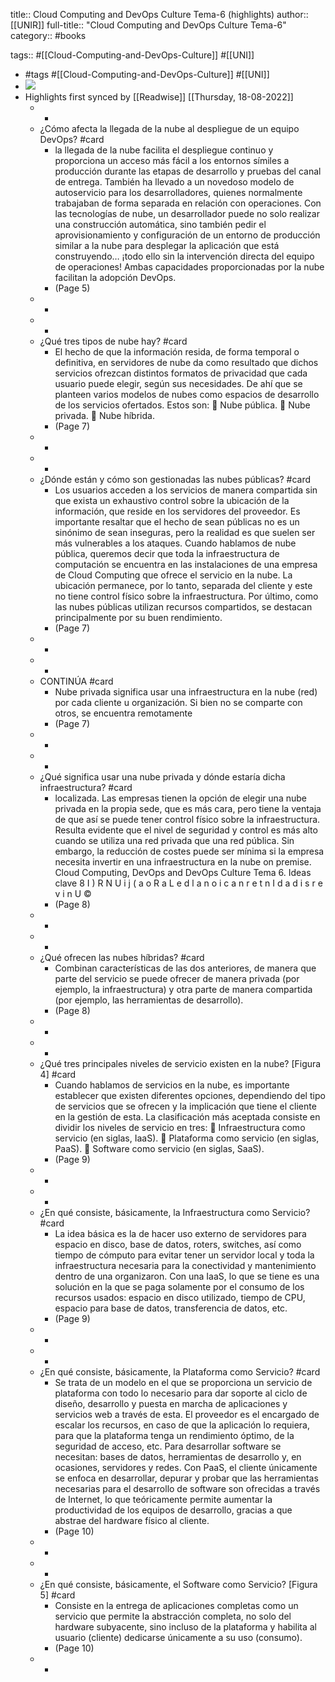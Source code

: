title:: Cloud Computing and DevOps Culture Tema-6 (highlights)
author:: [[UNIR]]
full-title:: "Cloud Computing and DevOps Culture Tema-6"
category:: #books

tags:: #[[Cloud-Computing-and-DevOps-Culture]] #[[UNI]]

- #tags #[[Cloud-Computing-and-DevOps-Culture]] #[[UNI]]
- ![](https://readwise-assets.s3.amazonaws.com/media/uploaded_book_covers/profile_22942/d30dfe36-f609-4c27-9c38-9e9ef6c93bf0.png)
- Highlights first synced by [[Readwise]] [[Thursday, 18-08-2022]]
	- -
	- ¿Cómo afecta la llegada de la nube al despliegue de un equipo DevOps? #card
		- la llegada de la nube facilita el despliegue continuo y proporciona un  acceso  más  fácil  a  los  entornos  símiles  a  producción  durante  las  etapas  de desarrollo  y  pruebas  del  canal  de  entrega.  También  ha  llevado  a  un  novedoso modelo de autoservicio para los desarrolladores, quienes normalmente trabajaban de  forma  separada  en  relación  con  operaciones.  Con  las  tecnologías  de  nube,  un desarrollador puede no solo realizar una construcción automática, sino también pedir el aprovisionamiento y configuración de un entorno de producción similar a la nube para desplegar la aplicación que está construyendo… ¡todo ello sin la intervención directa del equipo de operaciones! Ambas capacidades proporcionadas por la nube facilitan la adopción DevOps.
		- (Page 5)
	- -
	- -
	- ¿Qué tres tipos de nube hay? #card
		- El hecho de que la información resida, de forma temporal o definitiva, en servidores de  nube  da  como  resultado  que  dichos  servicios  ofrezcan  distintos  formatos  de privacidad  que  cada  usuario  puede  elegir,  según  sus  necesidades.  De  ahí  que  se planteen  varios  modelos  de  nubes  como  espacios  de  desarrollo  de  los  servicios ofertados. Estos son:   Nube pública.   Nube privada.   Nube híbrida.
		- (Page 7)
	- -
	- -
	- ¿Dónde están y cómo son gestionadas las nubes públicas? #card
		- Los  usuarios  acceden  a  los  servicios  de  manera  compartida  sin  que  exista  un exhaustivo control sobre la ubicación de la información, que reside en los servidores del  proveedor.  Es  importante  resaltar  que  el  hecho  de  sean  públicas  no  es  un sinónimo de sean inseguras, pero la realidad es que suelen ser más vulnerables a los ataques. Cuando hablamos de nube pública, queremos decir que toda la infraestructura de computación se encuentra en las instalaciones de una empresa de Cloud Computing que ofrece el servicio en la nube. La ubicación permanece, por lo tanto, separada del cliente y este no tiene control físico sobre la infraestructura. Por último, como las nubes  públicas  utilizan  recursos  compartidos,  se  destacan  principalmente  por  su buen rendimiento.
		- (Page 7)
	- -
	- -
	- CONTINÚA #card
		- Nube privada significa usar una infraestructura en la nube (red) por cada cliente u organización.  Si  bien  no  se  comparte  con  otros,  se  encuentra  remotamente
		- (Page 7)
	- -
	- -
	- ¿Qué significa usar una nube privada y dónde estaría dicha infraestructura? #card
		- localizada.  Las  empresas  tienen  la  opción  de  elegir  una  nube  privada  en  la  propia sede, que es más cara, pero tiene la ventaja de que así se puede tener control físico sobre la infraestructura. Resulta evidente que el nivel de seguridad y control es más alto cuando se utiliza una red privada que una red pública. Sin embargo, la reducción de costes puede ser mínima si la empresa necesita invertir en una infraestructura en la nube on premise. Cloud Computing, DevOps and DevOps Culture Tema 6. Ideas clave 8 I  ) R N U i j (  a o R a L  e d   l a n o i c a n r e t n I  d a d i s r e v i n U ©
		- (Page 8)
	- -
	- -
	- ¿Qué ofrecen las nubes híbridas? #card
		- Combinan características de las dos anteriores, de manera que parte del servicio se puede ofrecer de manera privada (por ejemplo, la infraestructura) y otra parte de manera compartida (por ejemplo, las herramientas de desarrollo).
		- (Page 8)
	- -
	- -
	- ¿Qué tres principales niveles de servicio existen en la nube? [Figura 4] #card
		- Cuando  hablamos  de  servicios  en  la  nube,  es  importante  establecer  que  existen diferentes opciones, dependiendo del tipo de servicios que se ofrecen y la implicación que tiene el cliente en la gestión de esta. La clasificación más aceptada consiste en dividir los niveles de servicio en tres:   Infraestructura como servicio (en siglas, IaaS).   Plataforma como servicio (en siglas, PaaS).   Software como servicio (en siglas, SaaS).
		- (Page 9)
	- -
	- -
	- ¿En qué consiste, básicamente, la Infraestructura como Servicio? #card
		- La idea básica es la de hacer uso externo de servidores para espacio en disco, base de datos, roters, switches, así como tiempo de cómputo para evitar tener un servidor local y toda la infraestructura necesaria para la conectividad y mantenimiento dentro de una organizaron. Con una IaaS, lo que se tiene es una solución en la que se paga solamente por el consumo de los recursos usados: espacio en disco utilizado, tiempo de CPU, espacio para base de datos, transferencia de datos, etc.
		- (Page 9)
	- -
	- -
	- ¿En qué consiste, básicamente, la Plataforma como Servicio? #card
		- Se trata de un modelo en el que se proporciona un servicio de plataforma con todo lo necesario para dar soporte al ciclo de diseño, desarrollo y puesta en marcha de aplicaciones y servicios web a través de esta. El proveedor es el encargado de escalar los recursos, en caso de que la aplicación lo requiera, para que la plataforma tenga un rendimiento óptimo, de la seguridad de acceso, etc. Para desarrollar software se necesitan: bases de datos, herramientas de desarrollo y, en ocasiones, servidores y redes. Con PaaS, el cliente únicamente se enfoca en desarrollar, depurar y probar que las herramientas necesarias para el desarrollo de software son ofrecidas a través de Internet, lo que teóricamente permite aumentar la productividad de los equipos de desarrollo, gracias a que abstrae del hardware físico al cliente.
		- (Page 10)
	- -
	- -
	- ¿En qué consiste, básicamente, el Software como Servicio? [Figura 5] #card
		- Consiste en la entrega de aplicaciones completas como un servicio que permite la abstracción completa, no solo del hardware subyacente, sino incluso de la plataforma y habilita al usuario (cliente) dedicarse únicamente a su uso (consumo).
		- (Page 10)
	- -